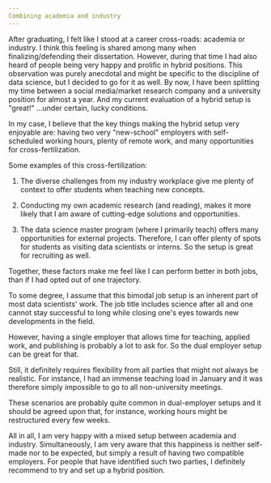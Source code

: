 ```yaml
---
Combining academia and industry
---
```


After graduating, I felt like I stood at a career cross-roads: academia or industry. I think this feeling is shared among many when finalizing/defending their dissertation. However, during that time I had also heard of people being very happy and prolific in hybrid positions. This observation was purely anecdotal and might be specific to the discipline of data science, but I decided to go for it as well. By now, I have been splitting my time between a social media/market research company and a university position for almost a year. And my current evaluation of a hybrid setup is "great!" ...under certain, lucky conditions.

In my case, I believe that the key things making the hybrid setup very enjoyable are: having two very "new-school" employers with self-scheduled working hours, plenty of remote work, and many opportunities for cross-fertilization. 

Some examples of this cross-fertilization:

1) The diverse challenges from my industry workplace give me plenty of context to offer students when teaching new concepts.

2) Conducting my own academic research (and reading), makes it more likely that I am aware of cutting-edge solutions and opportunities.

3) The data science master program (where I primarily teach) offers many opportunities for external projects. Therefore, I can offer plenty of spots for students as visiting data scientists or interns. So the setup is great for recruiting as well.

Together, these factors make me feel like I can perform better in both jobs, than if I had opted out of one trajectory.

To some degree, I assume that this bimodal job setup is an inherent part of most data scientists' work. The job title includes science after all and one cannot stay successful to long while closing one's eyes towards new developments in the field.

However, having a single employer that allows time for teaching, applied work, and publishing is probably a lot to ask for. So the dual employer setup can be great for that.

Still, it definitely requires flexibility from all parties that might not always be realistic. For instance, I had an immense teaching load in January and it was therefore simply impossible to go to all non-university meetings.

These scenarios are probably quite common in dual-employer setups and it should be agreed upon that, for instance, working hours might be restructured every few weeks.

All in all, I am very happy with a mixed setup between academia and industry. Simultaneously, I am very aware that this happiness is neither self-made nor to be expected, but simply a result of having two compatible employers. For people that have identified such two parties, I definitely recommend to try and set up a hybrid position.


